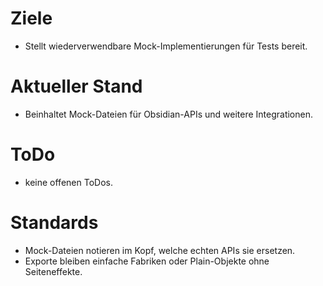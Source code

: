 # Ziele
- Stellt wiederverwendbare Mock-Implementierungen für Tests bereit.

# Aktueller Stand
- Beinhaltet Mock-Dateien für Obsidian-APIs und weitere Integrationen.

# ToDo
- keine offenen ToDos.

# Standards
- Mock-Dateien notieren im Kopf, welche echten APIs sie ersetzen.
- Exporte bleiben einfache Fabriken oder Plain-Objekte ohne Seiteneffekte.
